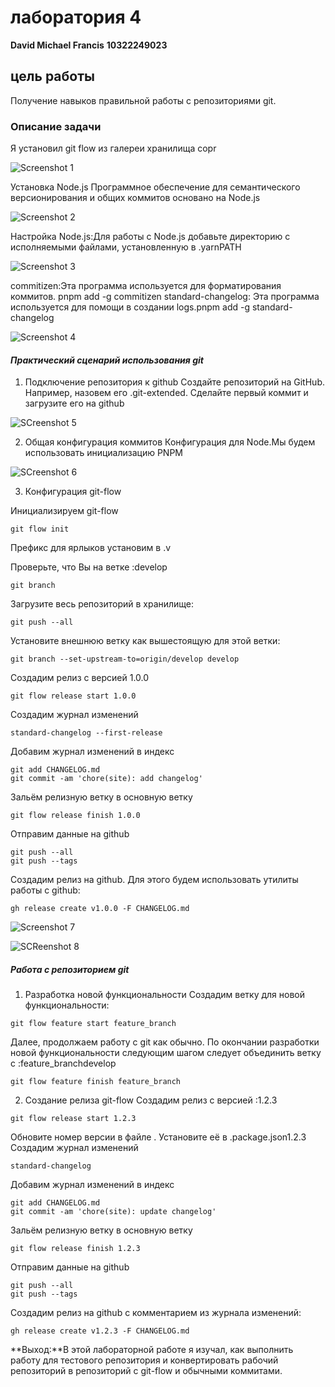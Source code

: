 # **лаборатория 4**

**David Michael Francis**
**10322249023**

## цель работы
Получение навыков правильной работы с репозиториями git.

### **Описание задачи**

Я установил git flow из галереи хранилища copr

![Screenshot 1](images/Screenshot1.png)

Установка Node.js Программное обеспечение для семантического версионирования и 
общих коммитов основано на Node.js

![Screenshot 2](images/Screenshot2.png)

Настройка Node.js:Для работы с Node.js добавьте директорию с исполняемыми файлами,
установленную в .yarnPATH

![Screenshot 3](images/Screenshot3.png)

commitizen:Эта программа используется для форматирования коммитов. pnpm add -g commitizen
standard-changelog: Эта программа используется для помощи в создании logs.pnpm add -g standard-changelog

![Screenshot 4](images/Screenshot4.png)

#### *Практический сценарий использования git*

1. Подключение репозитория к github
Создайте репозиторий на GitHub. Например, назовем его .git-extended. Сделайте первый коммит и загрузите его на github

![SCreenshot 5](images/Screenshot5.png)

2. Общая конфигурация коммитов
Конфигурация для Node.Мы будем использовать инициализацию PNPM

![SCreenshot 6](images/Screenshot6.png)

3. Конфигурация git-flow

Инициализируем git-flow
```
git flow init
```
Префикс для ярлыков установим в .v

Проверьте, что Вы на ветке :develop
```
git branch
```
Загрузите весь репозиторий в хранилище:
```
git push --all
```
Установите внешнюю ветку как вышестоящую для этой ветки:
```
git branch --set-upstream-to=origin/develop develop
```
Создадим релиз с версией 1.0.0
```
git flow release start 1.0.0
```
Создадим журнал изменений
```
standard-changelog --first-release
```
Добавим журнал изменений в индекс
```
git add CHANGELOG.md
git commit -am 'chore(site): add changelog'
```
Зальём релизную ветку в основную ветку
```
git flow release finish 1.0.0
```
Отправим данные на github
```
git push --all
git push --tags
```
Создадим релиз на github. Для этого будем использовать утилиты работы с github:
```
gh release create v1.0.0 -F CHANGELOG.md
```
![Screenshot 7](images/Screenshot7.png)

![SCReenshot 8](images/Screenshot8.png)

##### **Работа с репозиторием git**

1. Разработка новой функциональности
Создадим ветку для новой функциональности:
```
git flow feature start feature_branch
```
Далее, продолжаем работу c git как обычно.
По окончании разработки новой функциональности следующим шагом следует объединить ветку c :feature_branchdevelop
```
git flow feature finish feature_branch
```
2. Создание релиза git-flow
Создадим релиз с версией :1.2.3
```
git flow release start 1.2.3
```
Обновите номер версии в файле . Установите её в .package.json1.2.3
Создадим журнал изменений
```
standard-changelog
```
Добавим журнал изменений в индекс
```
git add CHANGELOG.md
git commit -am 'chore(site): update changelog'
```
Зальём релизную ветку в основную ветку
```
git flow release finish 1.2.3
```
Отправим данные на github
```
git push --all
git push --tags
```
Создадим релиз на github с комментарием из журнала изменений:
```
gh release create v1.2.3 -F CHANGELOG.md
```

**Выход:**В этой лабораторной работе я изучал, как выполнить работу для тестового
репозитория и конвертировать рабочий репозиторий в репозиторий с git-flow и
обычными коммитами.
